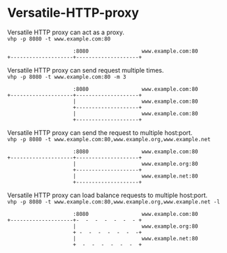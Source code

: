# Versatile-HTTP-proxy
Versatile HTTP proxy can act as a proxy.  
`vhp -p 8080 -t www.example.com:80`
```
                     :8080                 www.example.com:80
+--------------------+--------------------+
```

Versatile HTTP proxy can send request multiple times.  
`vhp -p 8080 -t www.example.com:80 -m 3`
```
                     :8080                 www.example.com:80
+--------------------+--------------------+
                     |                     www.example.com:80
                     +--------------------+
                     |                     www.example.com:80
                     +--------------------+
```

Versatile HTTP proxy can send the request to multiple host:port.  
`vhp -p 8080 -t www.example.com:80,www.example.org,www.example.net`
```
                     :8080                 www.example.com:80
+--------------------+--------------------+
                     |                     www.example.org:80
                     +--------------------+
                     |                     www.example.net:80
                     +--------------------+
```

Versatile HTTP proxy can load balance requests to multiple host:port.  
`vhp -p 8080 -t www.example.com:80,www.example.org,www.example.net -l`
```
                     :8080                 www.example.com:80
+--------------------+-  -  -  -  -  -  - +
                     |                     www.example.org:80
                     + -  -  -  -  -  -  -+
                     |                     www.example.net:80
                     +  -  -  -  -  -  -  +
```